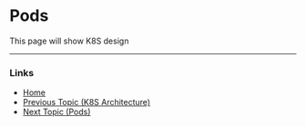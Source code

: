 # Pods

This page will show K8S design

---
### Links
* [Home](https://github.com/vimalmenon/k8s-frontend)
* [Previous Topic (K8S Architecture)](https://github.com/vimalmenon/k8s-learn/tree/master/example/K8S%20Architecture)
* [Next Topic (Pods)](https://github.com/vimalmenon/k8s-learn/tree/master/example/Pods)
